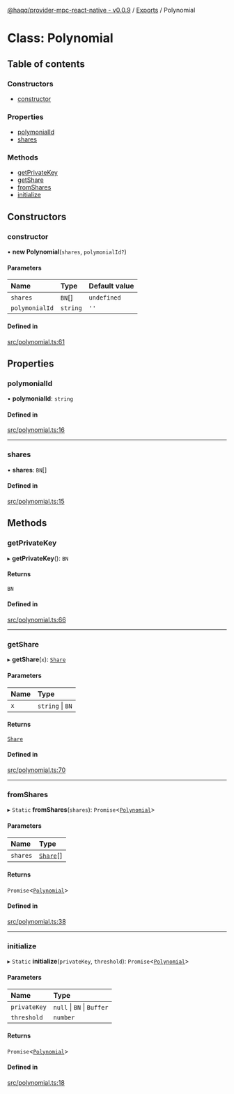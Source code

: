 [@haqq/provider-mpc-react-native - v0.0.9](../README.md) / [Exports](../modules.md) / Polynomial

# Class: Polynomial

## Table of contents

### Constructors

- [constructor](Polynomial.md#constructor)

### Properties

- [polymonialId](Polynomial.md#polymonialid)
- [shares](Polynomial.md#shares)

### Methods

- [getPrivateKey](Polynomial.md#getprivatekey)
- [getShare](Polynomial.md#getshare)
- [fromShares](Polynomial.md#fromshares)
- [initialize](Polynomial.md#initialize)

## Constructors

### constructor

• **new Polynomial**(`shares`, `polymonialId?`)

#### Parameters

| Name | Type | Default value |
| :------ | :------ | :------ |
| `shares` | `BN`[] | `undefined` |
| `polymonialId` | `string` | `''` |

#### Defined in

[src/polynomial.ts:61](https://github.com/haqq-network/haqq-wallet-provider-mpc-react-native/blob/a5c6066/src/polynomial.ts#L61)

## Properties

### polymonialId

• **polymonialId**: `string`

#### Defined in

[src/polynomial.ts:16](https://github.com/haqq-network/haqq-wallet-provider-mpc-react-native/blob/a5c6066/src/polynomial.ts#L16)

___

### shares

• **shares**: `BN`[]

#### Defined in

[src/polynomial.ts:15](https://github.com/haqq-network/haqq-wallet-provider-mpc-react-native/blob/a5c6066/src/polynomial.ts#L15)

## Methods

### getPrivateKey

▸ **getPrivateKey**(): `BN`

#### Returns

`BN`

#### Defined in

[src/polynomial.ts:66](https://github.com/haqq-network/haqq-wallet-provider-mpc-react-native/blob/a5c6066/src/polynomial.ts#L66)

___

### getShare

▸ **getShare**(`x`): [`Share`](../modules.md#share)

#### Parameters

| Name | Type |
| :------ | :------ |
| `x` | `string` \| `BN` |

#### Returns

[`Share`](../modules.md#share)

#### Defined in

[src/polynomial.ts:70](https://github.com/haqq-network/haqq-wallet-provider-mpc-react-native/blob/a5c6066/src/polynomial.ts#L70)

___

### fromShares

▸ `Static` **fromShares**(`shares`): `Promise`<[`Polynomial`](Polynomial.md)\>

#### Parameters

| Name | Type |
| :------ | :------ |
| `shares` | [`Share`](../modules.md#share)[] |

#### Returns

`Promise`<[`Polynomial`](Polynomial.md)\>

#### Defined in

[src/polynomial.ts:38](https://github.com/haqq-network/haqq-wallet-provider-mpc-react-native/blob/a5c6066/src/polynomial.ts#L38)

___

### initialize

▸ `Static` **initialize**(`privateKey`, `threshold`): `Promise`<[`Polynomial`](Polynomial.md)\>

#### Parameters

| Name | Type |
| :------ | :------ |
| `privateKey` | ``null`` \| `BN` \| `Buffer` |
| `threshold` | `number` |

#### Returns

`Promise`<[`Polynomial`](Polynomial.md)\>

#### Defined in

[src/polynomial.ts:18](https://github.com/haqq-network/haqq-wallet-provider-mpc-react-native/blob/a5c6066/src/polynomial.ts#L18)
